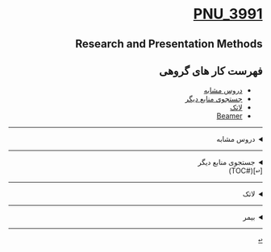 <div dir="rtl">
 
<a name="TOC"></a> 
# [PNU_3991](https://github.com/AliRazavi-edu/PNU_3991#TOC)

## Research and Presentation Methods
##  فهرست کار های گروهی
- [دروس مشابه](#RelatedCourses)
- [جستجوی منابع دیگر](#RelatedResources)
- [لاتک](#RelatedLatex)
- [Beamer](#Relatedbeamer)

------------------
 <a name="RelatedCourses"></a>
 <details>
    <summary>دروس مشابه</summary> 
  
> ## دروس مشابه
- [دانشگاه PEPPERDINE در کالیفرنیا](https://seaver.pepperdine.edu/academics/ge/faculty/researchskills.htm)
- [دانشگاه NEWCASTEL در استرالیا](https://libguides.newcastle.edu.au/researchmethods)
- [دانشگاه POLSE ONE  در سانفرانسیسکو](https://journals.plos.org/plosone/article?id=10.1371/journal.pone.0218770)
- [دانشگاه SOUTHAMPTON ](https://library.soton.ac.uk/sash/research-methods)

[<kbd>↩</kbd>](#TOC)
</details>

-----------------
<a name="RelatedResources"></a>
<details>
  <summary>جستجوی منابع دیگر</summary>
  
> ## جستجوی منابع دیگر
- [پایان نامه ارشد دانشگاه نورث وسترن آمریکا با موضوع:Using topological information in opportunistic network coding / by Magdalena Johanna (Leenta) Grobler  ](https://hdl.handle.net/10394/2639)
- [پایان نامه](https://github.com/nazanin-amini/PNU_3991_AR/blob/main/Research-And-Presentation-Methods/grobler_magdalenaj(1).pdf)
- [صفحات روش و پژوهش  پایان نامه مربوطه](pages: 1,2,67,68,69)
  
[<kbd>↩</kbd>](#TOC)
</details>
[<kbd>↩</kbd>](#TOC)
</details>

----------------
<a name="RelatedLatex"></a>
<details>
    <summary>لاتک</summary>
  
 > ## لاتک
 - [صفحه 34 کتاب E-Research: Methods, Strategies, and Issues 1st Edition](https://github.com/Zahra-Jamshidi/PNU_3991_AR/blob/main/Research-And-Presentation-Methods/Jamshidi-page%2034/page34.pdf)
 - [صفحه 35 کتاب E-Research: Methods, Strategies, and Issues 1st Edition](https://github.com/Zahra-Jamshidi/PNU_3991_AR/blob/main/Research-And-Presentation-Methods/Jamshidi-page35/page35.pdf)
 - [صفحه 36 کتاب E-Research: Methods, Strategies, and Issues 1st Edition](https://github.com/Zahra-Jamshidi/PNU_3991_AR/blob/main/Research-And-Presentation-Methods/Jamshidi-page%2036/page%2036.pdf)
  
[<kbd>↩</kbd>](#TOC)
</details>

---------------
<a name="Relatedbeamer"></a>
<details>
    <summary>بیمر</summary>
  
 > ## بیمر
 - [E-Research: Methods, Strategies, and Issues 1st Edition ارائه کتبی خلاصه ی کتاب ](https://github.com/Zahra-Jamshidi/PNU_3991_AR/blob/main/Research-And-Presentation-Methods/Jamshidi-beamer/beamer.pdf)
 - [E-Research: Methods, Strategies, and Issues 1st Edition ارائه شفاهی خلاصه ی کتاب ](https://github.com/Zahra-Jamshidi/PNU_3991_AR/blob/main/Research-And-Presentation-Methods/%D8%A7%D8%B1%D8%A7%D8%A6%D9%87%20%D8%B4%D9%81%D8%A7%D9%87%DB%8C%20%D9%84%D8%A7%D8%AA%D9%83-%D8%B2%D9%87%D8%B1%D8%A7%20%D8%AC%D9%85%D8%B4%D9%8A%D8%AF%DB%8C.m4a)
 
 
[<kbd>↩</kbd>](#TOC)
</details>
 
---------------
</details>

[<kbd>↩</kbd>](#TOC)

</div>
